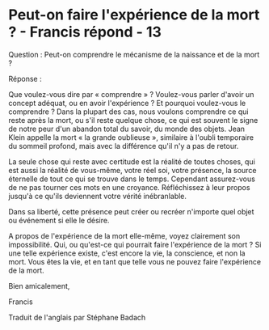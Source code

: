 # Peut-on faire l'expérience de la mort ? - Francis répond - 13

Question : Peut-on comprendre le mécanisme de la naissance et de la mort ?

Réponse :

Que voulez-vous dire par « comprendre » ? Voulez-vous parler d'avoir un concept adéquat, ou en avoir l'expérience ? Et pourquoi voulez-vous le comprendre ? Dans la plupart des cas, nous voulons comprendre ce qui reste après la mort, ou s'il reste quelque chose, ce qui est souvent le signe de notre peur d'un abandon total du savoir, du monde des objets. Jean Klein appelle la mort « la grande oublieuse », similaire à l'oubli temporaire du sommeil profond, mais avec la différence qu'il n'y a pas de retour.

La seule chose qui reste avec certitude est la réalité de toutes choses, qui est aussi la réalité de vous-même, votre réel soi, votre présence, la source éternelle de tout ce qui se trouve dans le temps. Cependant assurez-vous de ne pas tourner ces mots en une croyance. Réfléchissez à leur propos jusqu'à ce qu'ils deviennent votre vérité inébranlable.

Dans sa liberté, cette présence peut créer ou recréer n'importe quel objet ou événement si elle le désire.

A propos de l'expérience de la mort elle-même, voyez clairement son impossibilité. Qui, ou qu'est-ce qui pourrait faire l'expérience de la mort ? Si une telle expérience existe, c'est encore la vie, la conscience, et non la mort. Vous êtes la vie, et en tant que telle vous ne pouvez faire l'expérience de la mort.

Bien amicalement,

Francis

Traduit de l'anglais par Stéphane Badach

